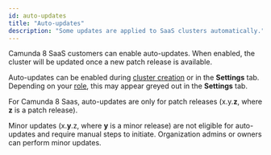 ```yaml
---
id: auto-updates
title: "Auto-updates"
description: "Some updates are applied to SaaS clusters automatically."
---
```


Camunda 8 SaaS customers can enable auto-updates. When enabled, the cluster will be updated once a new patch release is available.

Auto-updates can be enabled during [cluster creation](/components/console/manage-clusters/create-cluster.md) or in the **Settings** tab. Depending on your [role](/components/console/manage-organization/manage-users.md), this may appear greyed out in the **Settings** tab.

For Camunda 8 Saas, auto-updates are only for patch releases (x.y.**z**, where **z** is a patch release).

Minor updates (x.**y**.z, where **y** is a minor release) are not eligible for auto-updates and require manual steps to initiate. Organization admins or owners can perform minor updates.
